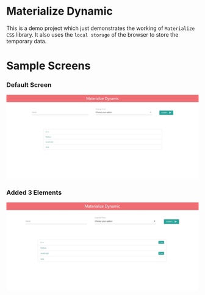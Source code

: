 # Materialize Dynamic

This is a demo project which just demonstrates the working of `Materialize CSS` library. It also uses the `local storage` of the browser to store the temporary data.

# Sample Screens

### Default Screen

![Default Screen](./pictures/screenshot1.jpg)

### Added 3 Elements

![Added 3 Elements](./pictures/screenshot2.jpg)
